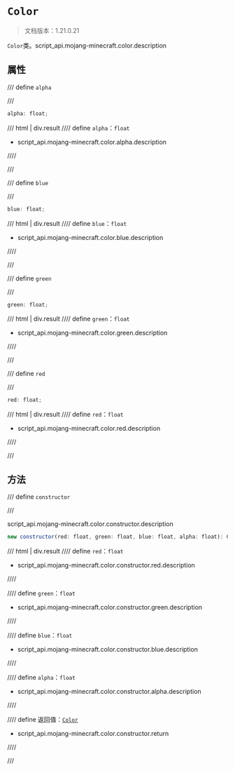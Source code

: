# `Color`

> 文档版本：1.21.0.21

`Color`类。script_api.mojang-minecraft.color.description

## 属性

/// define
`alpha`


///

```js
alpha: float;
```

/// html | div.result
//// define
`alpha`：`float`

- script_api.mojang-minecraft.color.alpha.description


////

///


/// define
`blue`


///

```js
blue: float;
```

/// html | div.result
//// define
`blue`：`float`

- script_api.mojang-minecraft.color.blue.description


////

///


/// define
`green`


///

```js
green: float;
```

/// html | div.result
//// define
`green`：`float`

- script_api.mojang-minecraft.color.green.description


////

///


/// define
`red`


///

```js
red: float;
```

/// html | div.result
//// define
`red`：`float`

- script_api.mojang-minecraft.color.red.description


////

///


## 方法

/// define
`constructor`


///

script_api.mojang-minecraft.color.constructor.description

```js
new constructor(red: float, green: float, blue: float, alpha: float): Color
```

/// html | div.result
//// define
`red`：`float`

- script_api.mojang-minecraft.color.constructor.red.description


////

//// define
`green`：`float`

- script_api.mojang-minecraft.color.constructor.green.description


////

//// define
`blue`：`float`

- script_api.mojang-minecraft.color.constructor.blue.description


////

//// define
`alpha`：`float`

- script_api.mojang-minecraft.color.constructor.alpha.description


////

//// define
返回值：[`Color`](./color.md)

- script_api.mojang-minecraft.color.constructor.return


////

///

